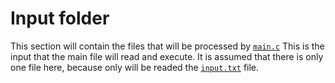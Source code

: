 # Input folder

This section will contain the files that will be processed by [`main.c`](/src/main.c)
This is the input that the main file will read and execute. It is assumed that there is only one file here, because only will be readed the [`input.txt`](input.mem) file.